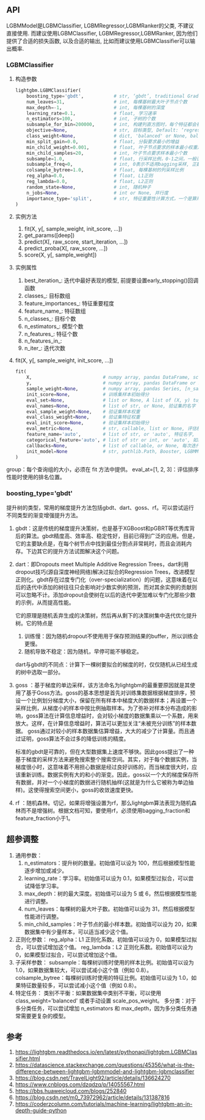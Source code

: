  ## API

LGBMModel是LGBMClassifier, LGBMRegressor,LGBMRanker的父类, 不建议直接使用. 而建议使用LGBMClassifier, LGBMRegressor,LGBMRanker, 因为他们提供了合适的损失函数, 以及合适的输出, 比如而建议使用LGBMClassifier可以输出概率.


### LGBMClassifier

1. 构造参数

    ```python
    lightgbm.LGBMClassifier(
        boosting_type='gbdt',           # str, ‘gbdt’, traditional Gradient Boosting Decision Tree. ‘dart’, Dropouts meet Multiple Additive Regression Trees. ‘rf’, Random Forest.
        num_leaves=31,                  # int, 每棵基树最大叶子节点个数
        max_depth=-1,                   # int, 每棵基树的深度
        learning_rate=0.1,              # float, 学习速率
        n_estimators=100,               # int, 子树的个数
        subsample_for_bin=200000,       # int, 构建列直方图时，每个特征都会被分箱，此参数控制单个特征的单个箱子所能容纳的最多样本数。
        objective=None,                 # str, 目标类型, Default: ‘regression’ for LGBMRegressor, ‘binary’ or ‘multiclass’ for LGBMClassifier, ‘lambdarank’ for LGBMRanker.
        class_weight=None,              # dict, 'balanced' or None, balanced则自动，比如三类，0类10个，1类90个，2类900个，则自动将0类权重设为1000/10=100,1类为1000/90,2类为1000/900,很大的系数，会被优先照顾，一般设置了权重，则模型会重点找全这个类别，但隐患是可能会增加误判，简称召回棒棒哒、精确率血崩。如果传字典就要一一对应，比如{'0':100,'1':11,'2':1.1}，默认无，大家都是1。
        min_split_gain=0.0,             # float, 分裂要求最小的增益
        min_child_weight=0.001,         # float, 叶子节点要求的样本最小权重之和
        min_child_samples=20,           # int, 叶子节点要求样本最小个数
        subsample=1.0,                  # float, 行采样比例，0-1之间，一般设个0.6~0.8左右，有助于加快速度和控制过拟合，也是不放回抽样。
        subsample_freq=0,               # int, 0表示不适用bagging采样, 正数表示没k个迭代 做一次bagging采样.
        colsample_bytree=1.0,           # float, 每棵基树的列采样比例
        reg_alpha=0.0,                  # float, L1正则
        reg_lambda=0.0,                 # float, L2正则
        random_state=None,              # int, 随机种子
        n_jobs=None,                    # int or None, 并行度
        importance_type='split',        # str, 特征重要性计算方式，一个是算用到过多少次，一个是算分裂带来的增益，树模型在此处有个问题，就是一个特征一旦被使用，特别是第一个，往往会造成很高的增益，比如feature-A实际上只比feature-B，划分增益高一点，但模型肯定选了A，那么下一步B带来的增益会减很多，实际上B只比A稍微弱一点，但算gain的话，B会比A少很多，虽然随机抽列会降低这个影响，但并不能完全消除。
    )
    ```

2. 实例方法
    1. fit(X, y[, sample_weight, init_score, ...])
    2. get_params([deep])
    3. predict(X[, raw_score, start_iteration, ...])
    4. predict_proba(X[, raw_score, ...])
    5. score(X, y[, sample_weight])

3. 实例属性
    1. best_iteration_: 迭代中最好表现的模型, 前提要设置early_stopping()回调函数
    2. classes_: 目标数组
    3. feature_importances_: 特征重要程度
    4. feature_name_: 特征数组
    5. n_classes_: 目标个数
    6. n_estimators_: 模型个数
    7. n_features_: 特征个数
    8. n_features_in_:
    9. n_iter_: 迭代次数



4. fit(X, y[, sample_weight, init_score, ...])

    ```python
    fit(
        X,                          # numpy array, pandas DataFrame, scipy.sparse, 二维数组[n_samples, n_features], 元素是int或者float
        y,                          # numpy array, pandas DataFrame or Series, [n_samples], 元素是int或float
        sample_weight=None,         # numpy array, pandas Series, [n_samples], 元素是int或float, 或者为None
        init_score=None,            # 训练集样本初始得分
        eval_set=None,              # list or None, A list of (X, y) tuple, 作为验证集
        eval_names=None,            # list of str, or None, 验证集的名字
        eval_sample_weight=None,    # 验证集样本权重
        eval_class_weight=None,     # 验证集特征权重
        eval_init_score=None,       # 验证集样本初始得分
        eval_metric=None,           # str, callable, list or None, 评估模型的好坏的指标, 默认‘l2’ for LGBMRegressor, ‘logloss’ for LGBMClassifier, ‘ndcg’ for LGBMRanker.
        feature_name='auto',        # list of str, or 'auto', 特征名字, 'auto'表示使用dataframe的列名
        categorical_feature='auto', # list of str or int, or 'auto', 如果是'auto'则会自动检测并使用dataframe的unordered categorical columns. 建议从0开始编码, float将会直接取整, 负数当成缺失值处理.
        callbacks=None,             # list of callable, or None, 每次迭代后调用
        init_model=None             # str, pathlib.Path, Booster, LGBMModel or None, 使用预训练的模型
    )
    ```





group：每个查询组的大小，必须在 fit 方法中提供。
eval_at=[1, 2, 3]：评估排序性能时使用的排名位置。



### boosting_type='gbdt'


提升树的类型，常用的梯度提升方法包括gbdt、dart、goss、rf。可以尝试运行不同类型的渐变增强提升方法。

1. gbdt：这是传统的梯度提升决策树，也是基于XGBoost和pGBRT等优秀库背后的算法。gbdt精度高、效率高、稳定性好，目前已得到广泛的应用。但是，它的主要缺点是，在每个树节点中找到最佳分割点非常耗时，而且会消耗内存。下边其它的提升方法试图解决这个问题。

2. dart：即Dropouts meet Multiple Additive Regression Trees，dart利用dropout技巧(源自深度神经网络)解决过拟合的Regression Trees，改进模型正则化。gbdt存在过度专门化（over-specialization）的问题，这意味着在以后的迭代中添加的树往往只会影响对少数实例的预测，而对其余实例的贡献则可以忽略不计。添加dropout会使树在以后的迭代中更加难以专门化那些少数的示例，从而提高性能。

    它的原理是随机丢弃生成的决策树，然后再从剩下的决策树集中迭代优化提升树。它的特点是
    1. 训练慢：因为随机dropout不使用用于保存预测结果的buffer，所以训练会更慢。
    2. 随机导致不稳定：因为随机，早停可能不够稳定。

    dart与gbdt的不同点：计算下一棵树要拟合的梯度的时，仅仅随机从已经生成的树中选取一部分。

3. goss ：基于梯度的单边采样，该方法命名为lightgbm的最重要原因就是其使用了基于Goss方法。goss的基本思想是首先对训练集数据根据梯度排序，预设一个比例划分梯度大小，保留在所有样本中梯度大的数据样本；再设置一个采样比例，从梯度小的样本中按比例抽取样本。为了弥补对样本分布造成的影响，goss算法在计算信息增益时，会对较小梯度的数据集乘以一个系数，用来放大。这样，在计算信息增益时，算法可以更加关注“未被充分训练”的样本数据。         goss通过对较小的样本数据集估算增益，大大的减少了计算量。而且通过证明，goss算法不会过多的降低训练的精度。

    标准的gbdt是可靠的，但在大型数据集上速度不够快。因此goss提出了一种基于梯度的采样方法来避免搜索整个搜索空间。其实，对于每个数据实例，当梯度很小时，这意味着不用担心数据是经过良好训练的，而当梯度很大时，应该重新训练。数据实例有大的和小的渐变。因此，goss以一个大的梯度保存所有数据，并对一个小梯度的数据进行随机抽样(这就是为什么它被称为单边抽样)。这使得搜索空间更小，goss的收敛速度更快。
4. rf ：随机森林。切记，如果将增强设置为rf，那么lightgbm算法表现为随机森林而不是增强树。根据文档可知，要使用rf，必须使用bagging_fraction和feature_fraction小于1。

## 超参调整

1. 通用参数：
    1. n_estimators：提升树的数量。初始值可以设为 100，然后根据模型性能逐步增加或减少。
    2. learning_rate：学习率。初始值可以设为 0.1，如果模型过拟合，可以尝试降低学习率。
    3. max_depth：树的最大深度。初始值可以设为 5 或 6，然后根据模型性能进行调整。
    4. num_leaves：每棵树的最大叶子数。初始值可以设为 31，然后根据模型性能进行调整。
    5. min_child_samples：叶子节点的最小样本数。初始值可以设为 20，如果数据集中有少量样本，可以适当减少这个值。
2. 正则化参数：
    reg_alpha：L1 正则化系数。初始值可以设为 0，如果模型过拟合，可以尝试增加这个值。
    reg_lambda：L2 正则化系数。初始值可以设为 0，如果模型过拟合，可以尝试增加这个值。
3. 子采样参数：
    subsample：每棵树训练时使用的样本比例。初始值可以设为 1.0，如果数据集较大，可以尝试减小这个值（例如 0.8）。
    colsample_bytree：每棵树训练时使用的特征比例。初始值可以设为 1.0，如果特征数量较多，可以尝试减小这个值（例如 0.8）。
4. 特定任务：
    类别不平衡：如果数据集中类别不平衡，可以使用 class_weight='balanced' 或者手动设置 scale_pos_weight。
    多分类：对于多分类任务，可以尝试增加 n_estimators 和 max_depth，因为多分类任务通常需要更复杂的模型。








## 参考
1. https://lightgbm.readthedocs.io/en/latest/pythonapi/lightgbm.LGBMClassifier.html
1. https://datascience.stackexchange.com/questions/45356/what-is-the-difference-between-lightgbm-lgbmmodel-and-lightgbm-lgbmclassifier
2. https://blog.csdn.net/TravelLight92/article/details/136624270
3. https://www.cnblogs.com/dzqdzq/p/14055567.html
4. https://bbs.huaweicloud.com/blogs/252840
5. https://blog.csdn.net/m0_73972962/article/details/131387816
6. https://coderzcolumn.com/tutorials/machine-learning/lightgbm-an-in-depth-guide-python
